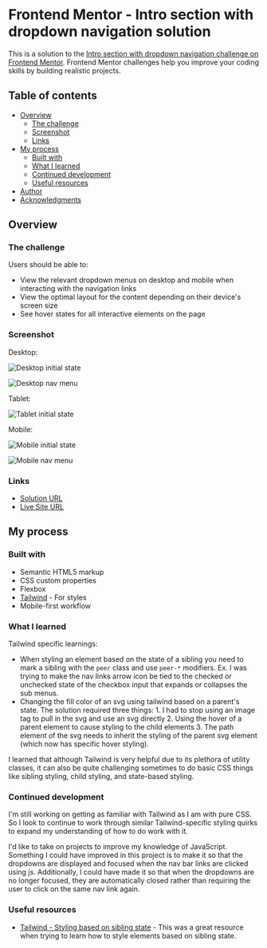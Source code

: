 # Frontend Mentor - Intro section with dropdown navigation solution

This is a solution to the [Intro section with dropdown navigation challenge on Frontend Mentor](https://www.frontendmentor.io/challenges/intro-section-with-dropdown-navigation-ryaPetHE5). Frontend Mentor challenges help you improve your coding skills by building realistic projects. 

## Table of contents

- [Overview](#overview)
  - [The challenge](#the-challenge)
  - [Screenshot](#screenshot)
  - [Links](#links)
- [My process](#my-process)
  - [Built with](#built-with)
  - [What I learned](#what-i-learned)
  - [Continued development](#continued-development)
  - [Useful resources](#useful-resources)
- [Author](#author)
- [Acknowledgments](#acknowledgments)

## Overview

### The challenge

Users should be able to:

- View the relevant dropdown menus on desktop and mobile when interacting with the navigation links
- View the optimal layout for the content depending on their device's screen size
- See hover states for all interactive elements on the page

### Screenshot

Desktop:

![Desktop initial state](/design/solution-screenshots/desktop-init.png)

![Desktop nav menu](/design/solution-screenshots/desktop-menu.png)

Tablet: 

![Tablet initial state](/design/solution-screenshots/tablet-init.png)

Mobile: 

![Mobile initial state](/design/solution-screenshots/mobile-init.png)

![Mobile nav menu](/design/solution-screenshots/mobile-menu.png)


### Links

- [Solution URL](https://github.com/ianwilk20/intro-section-with-dropdown-navigation)
- [Live Site URL](https://snap-landing-page-ianwilk20.netlify.app/design/)

## My process

### Built with

- Semantic HTML5 markup
- CSS custom properties
- Flexbox
- [Tailwind](https://tailwindcss.com/docs) - For styles
- Mobile-first workflow


### What I learned

Tailwind specific learnings: 
- When styling an element based on the state of a sibling you need to mark a sibling with the `peer` class and use `peer-*` modifiers. Ex. I was trying to make the nav links arrow icon be tied to the checked or unchecked state of the checkbox input that expands or collapses the sub menus.
- Changing the fill color of an svg using tailwind based on a parent's state. The solution required three things: 1. I had to stop using an image tag to pull in the svg and use an svg directly 2. Using the hover of a parent element to cause styling to the child elements 3. The path element of the svg needs to inherit the styling of the parent svg element (which now has specific hover styling).

I learned that although Tailwind is very helpful due to its plethora of utility classes, it can also be quite challenging sometimes to do basic CSS things like sibling styling, child styling, and state-based styling.

### Continued development

I'm still working on getting as familiar with Tailwind as I am with pure CSS. So I look to continue to work through similar Tailwind-specific styling quirks to expand my understanding of how to do work with it.

I'd like to take on projects to improve my knowledge of JavaScript. Something I could have improved in this project is to make it so that the dropdowns are displayed and focused when the nav bar links are clicked using js. Additionally, I could have made it so that when the dropdowns are no longer focused, they are automatically closed rather than requiring the user to click on the same nav link again.

### Useful resources

- [Tailwind - Styling based on sibling state](https://tailwindcss.com/docs/hover-focus-and-other-states#styling-based-on-sibling-state) - This was a great resource when trying to learn how to style elements based on sibling state.

